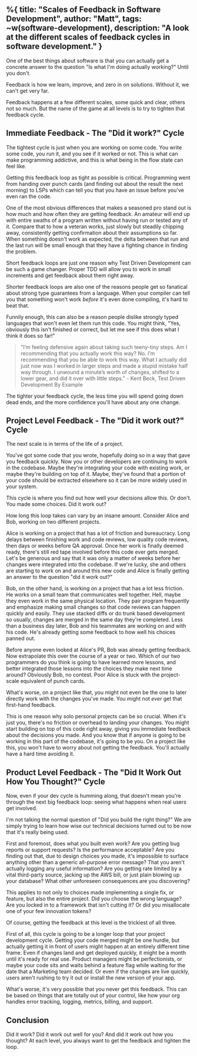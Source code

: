 %{
  title: "Scales of Feedback in Software Development",
  author: "Matt",
  tags: ~w(software-development),
  description: "A look at the different scales of feedback cycles in software development."
}
---

One of the best things about software is that you can actually get a concrete answer to the question "Is what I'm doing actually working?"
Until you don't.

Feedback is how we learn, improve, and zero in on solutions.
Without it, we can't get very far.

Feedback happens at a few different scales, some quick and clear, others not so much.
But the name of the game at all levels is to try to tighten that feedback cycle.

## Immediate Feedback - The "Did it work?" Cycle

The tightest cycle is just when you are working on some code.
You write some code, you run it, and you see if it worked or not.
This is what can make programming addictive, and this is what being in the flow state can feel like.

Getting this feedback loop as tight as possible is critical.
Programming went from handing over punch cards (and finding out about the result the next morning) to LSPs which can tell you that you have an issue before you've even ran the code.

One of the most obvious differences that makes a seasoned pro stand out is how much and how often they are getting feedback.
An amateur will end up with entire swaths of a program written without having run or tested any of it.
Compare that to how a veteran works, just slowly but steadily chipping away, consistently getting confirmation about their assumptions so far.
When something doesn't work as expected, the delta between that run and the last run will be small enough that they have a fighting chance in finding the problem.

Short feedback loops are just one reason why Test Driven Development can be such a game changer.
Proper TDD will allow you to work in small increments and get feedback about them right away.

Shorter feedback loops are also one of the reasons people get so fanatical about strong type guarantees from a language.
When your compiler can tell you that something won't work *before* it's even done compiling, it's hard to beat that.

Funnily enough, this can also be a reason people dislike strongly typed languages that won't even let them run this code.
You might think, "Yes, obviously this isn't finished or correct, but let me see if this does what I think it does so far!"

> "I’m feeling defensive again about taking such teeny-tiny steps. Am I recommending
that you actually work this way? No. I’m recommending that you be able to
work this way. What I actually did just now was I worked in larger steps and made
a stupid mistake half way through. I unwound a minute’s worth of changes, shifted
to a lower gear, and did it over with little steps." - Kent Beck, Test Driven Development By Example

The tighter your feedback cycle, the less time you will spend going down dead ends, and the more confidence you'll have about any one change.

## Project Level Feedback - The "Did it work out?" Cycle

The next scale is in terms of the life of a project.

You've got some code that you wrote, hopefully doing so in a way that gave you feedback quickly.
Now you or other developers are continuing to work in the codebase.
Maybe they're integrating your code with existing work, or maybe they're building on top of it.
Maybe, they've found that a portion of your code should be extracted elsewhere so it can be more widely used in your system.

This cycle is where you find out how well your decisions allow this. Or don't. You made some choices. Did it work out?

How long this loop takes can vary by an insane amount.
Consider Alice and Bob, working on two different projects.

Alice is working on a project that has a lot of friction and bureaucracy.
Long delays between finishing work and code reviews, low quality code reviews, then days or weeks before QA approval.
Once her work is finally deemed ready, there's still red tape involved before this code ever gets merged.
Let's be generous and say that it was only a matter of weeks before her changes were integrated into the codebase.
If we're lucky, she and others are starting to work on and around this new code and Alice is finally getting an answer to the question "did it work out?"

Bob, on the other hand, is working on a project that has a lot less friction.
He works on a small team that communicates well together.
Hell, maybe they even work in the same physical location.
They pair program frequently and emphasize making small changes so that code reviews can happen quickly and easily.
They use stacked diffs or do trunk based development so usually, changes are merged in the same day they're completed.
Less than a business day later, Bob and his teammates are working on and with his code.
He's already getting some feedback to how well his choices panned out.

Before anyone even looked at Alice's PR, Bob was already getting feedback.
Now extrapolate this over the course of a year or two.
Which of our two programmers do you think is going to have learned more lessons, and better integrated those lessons into the choices they make next time around?
Obviously Bob, no contest.
Poor Alice is stuck with the project-scale equivalent of punch cards.

What's worse, on a project like that, you might not even be the one to later directly work with the changes you've made.
You might not *ever* get that first-hand feedback.

This is one reason why solo personal projects can be so crucial.
When it's just you, there's no friction or overhead to landing your changes.
You might start building on top of this code right away, giving you immediate feedback about the decisions you made.
And you know that if anyone is going to be working in this part of the codebase, it's going to be you.
On a project like this, you won't have to worry about not getting the feedback.
You'll actually have a hard time avoiding it.

## Product Level Feedback - The "Did It Work Out How You Thought?" Cycle

Now, even if your dev cycle is humming along, that doesn't mean you're through the next big feedback loop: seeing what happens when real users get involved.

I'm not talking the normal question of "Did you build the right thing?"
We are simply trying to learn how wise our technical decisions turned out to be now that it's really being used.

First and foremost, does what you built even work?
Are you getting bug reports or support requests?
Is the performance acceptable?
Are you finding out that, due to design choices you made, it's impossible to surface anything other than a generic all-purpose error message?
That you aren't actually logging any useful information?
Are you getting rate limited by a vital third-party source, jacking up the AWS bill, or just plain blowing up your database?
What other unforeseen consequences are you discovering?

This applies to not only to choices made implementing a single fix, or feature, but also the entire project.
Did you choose the wrong language?
Are you locked in to a framework that isn't cutting it?
Or did you misallocate one of your few innovation tokens?

Of course, getting the feedback at this level is the trickiest of all three.

First of all, this cycle is going to be a longer loop that your project development cycle.
Getting your code merged might be one hurdle, but actually getting it in front of users might happen at an entirely different time frame.
Even if changes land and get deployed quickly, it might be a month until it's ready for real use.
Product managers might be perfectionists, or maybe your code sits and waits behind a feature flag while waiting for the date that a Marketing team decided.
Or even if the changes are live quickly, users aren't rushing to try it out or install the new version of your app.

What's worse, it's very possible that you never get this feedback.
This can be based on things that are totally out of your control, like how your org handles error tracking, logging, metrics, billing, and support.

## Conclusion

Did it work? Did it work out well for you? And did it work out how you thought?
At each level, you always want to get the feedback and tighten the loop.
